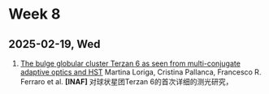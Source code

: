 # Week 8
## 2025-02-19, Wed
1. [The bulge globular cluster Terzan 6 as seen from multi-conjugate adaptive optics and HST](https://arxiv.org/abs/2502.12247)
	Martina Loriga, Cristina Pallanca, Francesco R. Ferraro et al. **[INAF]**
	对球状星团Terzan 6的首次详细的测光研究，